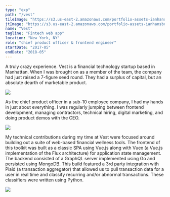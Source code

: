 ```yaml
---
type: "exp"
path: "/vest"
tileImage: "https://s3.us-east-2.amazonaws.com/portfolio-assets-ianhansborough/personal-site/vest-logo.svg"
jtImage: "https://s3.us-east-2.amazonaws.com/portfolio-assets-ianhansborough/vest/jt-image.jpg"
name: "Vest"
tagline: "Fintech web app"
location: "New York, NY"
role: "chief product officer & frontend engineer"
startDate: "2017-05"
endDate: "2018-05"
---
```


A truly crazy experience. Vest is a financial technology startup based in Manhattan. When I was brought on as a member of the team, the company had just raised a 7-figure seed round. They had a surplus of capital, but an absolute dearth of marketable product.

![](https://s3.us-east-2.amazonaws.com/portfolio-assets-ianhansborough/vest/vest-dashboard.jpg)

As the chief product officer in a sub-10 employee company, I had my hands in just about everything. I was regularly jumping between frontend development, managing contractors, technical hiring, digital marketing, and doing product demos with the CEO.

![](https://s3.us-east-2.amazonaws.com/portfolio-assets-ianhansborough/vest/vest-activity-insurnace-split.jpg)

My technical contributions during my time at Vest were focused around building out a suite of web-based financial wellness tools. The frontend of this toolkit was built as a classic SPA using Vue.js along with Vuex (a Vue.js implementation of the Flux architecture) for application state management. The backend consisted of a GraphQL server implemented using Go and persisted using MongoDB. This build featured a 3rd party integration with Plaid (a transaction aggregator) that allowed us to pull transaction data for a user in real time and classify recurring and/or abnormal transactions. These classifiers were written using Python.

![](https://s3.us-east-2.amazonaws.com/portfolio-assets-ianhansborough/vest/vest-trans-detail.jpg)
